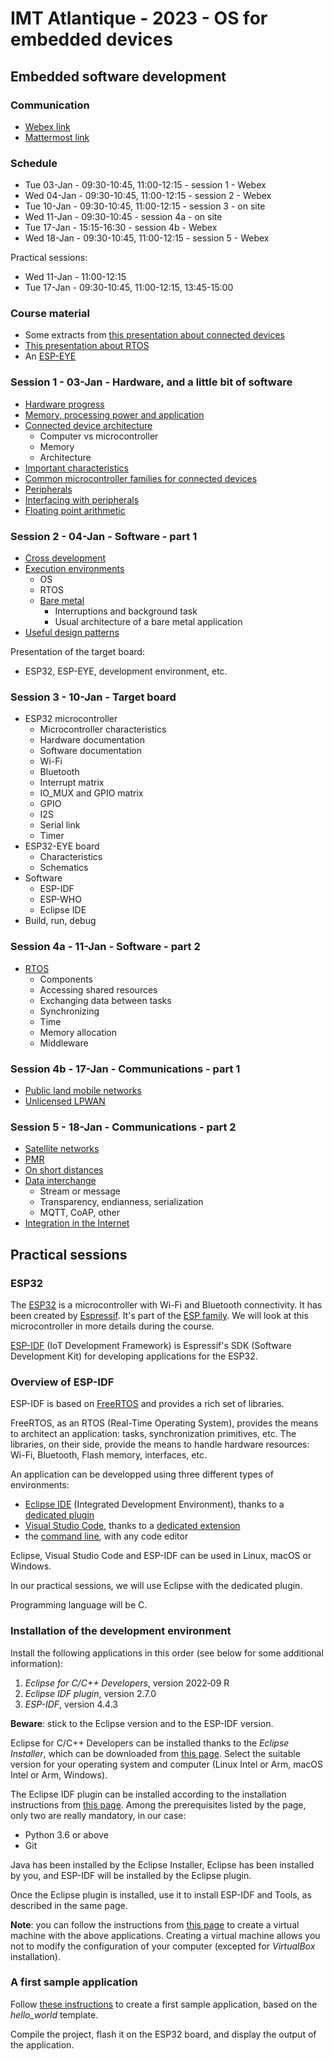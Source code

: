 # IMT Atlantique - 2023 - OS for embedded devices

## Embedded software development

### Communication

* [Webex link](https://imt-atlantique.webex.com/meet/MSc-IT)
* [Mattermost link](https://mattermost.imt-atlantique.fr/mooc-plido/channels/os-and-ml)

### Schedule

* Tue 03-Jan - 09:30-10:45, 11:00-12:15 - session 1 - Webex
* Wed 04-Jan - 09:30-10:45, 11:00-12:15 - session 2 - Webex
* Tue 10-Jan - 09:30-10:45, 11:00-12:15 - session 3 - on site
* Wed 11-Jan - 09:30-10:45 - session 4a - on site
* Tue 17-Jan - 15:15-16:30 - session 4b - Webex
* Wed 18-Jan - 09:30-10:45, 11:00-12:15 - session 5 - Webex

Practical sessions:
* Wed 11-Jan - 11:00-12:15
* Tue 17-Jan - 09:30-10:45, 11:00-12:15, 13:45-15:00

### Course material

* Some extracts from [this presentation about connected devices](https://pascalbod.github.io/iot-en-presentation/#/)
* [This presentation about RTOS](https://pascalbod.github.io/rtos-en-presentation/) 
* An [ESP-EYE](https://www.espressif.com/en/products/devkits/esp-eye/overview)

### Session 1 - 03-Jan - Hardware, and a little bit of software

* [Hardware progress](https://pascalbod.github.io/iot-en-presentation/connectedDevice.html#/device-2)
* [Memory, processing power and application](https://pascalbod.github.io/iot-en-presentation/connectedDevice.html#/device-3)
* [Connected device architecture](https://pascalbod.github.io/iot-en-presentation/connectedDevice.html#/device-4)
  * Computer vs microcontroller
  * Memory
  * Architecture
* [Important characteristics](https://pascalbod.github.io/iot-en-presentation/connectedDevice.html#/4/11)
* [Common microcontroller families for connected devices](https://pascalbod.github.io/iot-en-presentation/connectedDevice.html#/4/16)
* [Peripherals](https://pascalbod.github.io/iot-en-presentation/connectedDevice.html#/device-5)
* [Interfacing with peripherals](https://pascalbod.github.io/iot-en-presentation/connectedDevice.html#/device-6)
* [Floating point arithmetic](https://pascalbod.github.io/iot-en-presentation/connectedDevice.html#/device-6b)

### Session 2 - 04-Jan - Software - part 1

* [Cross development](https://pascalbod.github.io/iot-en-presentation/connectedDevice.html#/7/1)
* [Execution environments](https://pascalbod.github.io/iot-en-presentation/connectedDevice.html#/7/5)
  * OS
  * RTOS
  * [Bare metal ](https://pascalbod.github.io/iot-en-presentation/connectedDevice.html#/7/19)
    * Interruptions and background task
    * Usual architecture of a bare metal application
* [Useful design patterns](https://pascalbod.github.io/iot-en-presentation/connectedDevice.html#/7/54)

Presentation of the target board:
* ESP32, ESP-EYE, development environment, etc.

### Session 3 - 10-Jan - Target board

* ESP32 microcontroller
  * Microcontroller characteristics
  * Hardware documentation
  * Software documentation
  * Wi-Fi
  * Bluetooth
  * Interrupt matrix
  * IO_MUX and GPIO matrix
  * GPIO
  * I2S
  * Serial link
  * Timer
* ESP32-EYE board
  * Characteristics
  * Schematics
* Software
  * ESP-IDF
  * ESP-WHO
  * Eclipse IDE
* Build, run, debug

### Session 4a - 11-Jan - Software - part 2

* [RTOS](https://pascalbod.github.io/rtos-en-presentation/)
  * Components
  * Accessing shared resources
  * Exchanging data between tasks
  * Synchronizing
  * Time
  * Memory allocation
  * Middleware

### Session 4b - 17-Jan - Communications - part 1

* [Public land mobile networks](https://pascalbod.github.io/iot-en-presentation/#/communications-2)
* [Unlicensed LPWAN](https://pascalbod.github.io/iot-en-presentation/#/communications-3)

### Session 5 - 18-Jan - Communications - part 2

* [Satellite networks](https://pascalbod.github.io/iot-en-presentation/#/communications-4)
* [PMR](https://pascalbod.github.io/iot-en-presentation/#/communications-5)
* [On short distances](https://pascalbod.github.io/iot-en-presentation/#/communications-6)
* [Data interchange](https://pascalbod.github.io/iot-en-presentation/#/communications-7)
  * Stream or message
  * Transparency, endianness, serialization
  * MQTT, CoAP, other
* [Integration in the Internet](https://pascalbod.github.io/iot-en-presentation/#/communications-8)

## Practical sessions

### ESP32

The [ESP32](https://www.espressif.com/en/products/socs/esp32) is a microcontroller with Wi-Fi and Bluetooth connectivity. It has been created by [Espressif](https://www.espressif.com/en). It's part of the [ESP family](https://pascalbod.github.io/iot-en-presentation/connectedDevice.html#/4/38). We will look at this microcontroller in more details during the course.

[ESP-IDF](https://www.espressif.com/en/products/sdks/esp-idf) (IoT Development Framework) is Espressif's SDK (Software Development Kit) for developing applications for the ESP32.

### Overview of ESP-IDF

ESP-IDF is based on [FreeRTOS](https://www.freertos.org/) and provides a rich set of libraries.

FreeRTOS, as an RTOS (Real-Time Operating System), provides the means to architect an application: tasks, synchronization primitives, etc. The libraries, on their side, provide the means to handle hardware resources: Wi-Fi, Bluetooth, Flash memory, interfaces, etc.

An application can be developped using three different types of environments:

* [Eclipse IDE](https://www.eclipse.org/ide/) (Integrated Development Environment), thanks to a [dedicated plugin](https://github.com/espressif/idf-eclipse-plugin/blob/master/README.md)
* [Visual Studio Code](https://code.visualstudio.com/), thanks to a [dedicated extension](https://marketplace.visualstudio.com/items?itemName=espressif.esp-idf-extension)
* the [command line](https://docs.espressif.com/projects/esp-idf/en/latest/esp32/get-started/linux-macos-setup.html), with any code editor

Eclipse, Visual Studio Code and ESP-IDF can be used in Linux, macOS or Windows.

In our practical sessions, we will use Eclipse with the dedicated plugin.

Programming language will be C.

### Installation of the development environment

Install the following applications in this order (see below for some additional information):
1. *Eclipse for C/C++ Developers*, version 2022‑09 R
2. *Eclipse IDF plugin*, version 2.7.0
3. *ESP-IDF*, version 4.4.3

**Beware**: stick to the Eclipse version and to the ESP-IDF version.

Eclipse for C/C++ Developers can be installed thanks to the *Eclipse Installer*, which can be downloaded from [this page](https://www.eclipse.org/downloads/packages/release/2022-09/r). Select the suitable version for your operating system and computer (Linux Intel or Arm, macOS Intel or Arm, Windows).

The Eclipse IDF plugin can be installed according to the installation instructions from [this page](https://github.com/espressif/idf-eclipse-plugin). Among the prerequisites listed by the page, only two are really mandatory, in our case:
* Python 3.6 or above
* Git

Java has been installed by the Eclipse Installer, Eclipse has been installed by you, and ESP-IDF will be installed by the Eclipse plugin.

Once the Eclipse plugin is installed, use it to install ESP-IDF and Tools, as described in the same page.

**Note**: you can follow the instructions from [this page](https://github.com/PascalBod/lm-esp32-eclipse) to create a virtual machine with the above applications. Creating a virtual machine allows you not to modify the configuration of your computer (excepted for *VirtualBox* installation).

### A first sample application

Follow [these instructions](https://github.com/PascalBod/lm-esp32-eclipse#sample-application) to create a first sample application, based on the *hello_world* template.

Compile the project, flash it on the ESP32 board, and display the output of the application.